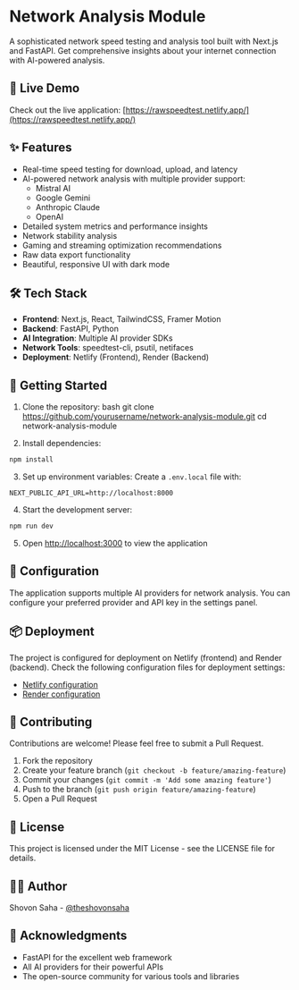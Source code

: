 # Network Analysis Module

A sophisticated network speed testing and analysis tool built with Next.js and FastAPI. Get comprehensive insights about your internet connection with AI-powered analysis.

## 🚀 Live Demo

Check out the live application: [https://rawspeedtest.netlify.app/](https://rawspeedtest.netlify.app/)

## ✨ Features

- Real-time speed testing for download, upload, and latency
- AI-powered network analysis with multiple provider support:
  - Mistral AI
  - Google Gemini
  - Anthropic Claude
  - OpenAI
- Detailed system metrics and performance insights
- Network stability analysis
- Gaming and streaming optimization recommendations
- Raw data export functionality
- Beautiful, responsive UI with dark mode

## 🛠 Tech Stack

- **Frontend**: Next.js, React, TailwindCSS, Framer Motion
- **Backend**: FastAPI, Python
- **AI Integration**: Multiple AI provider SDKs
- **Network Tools**: speedtest-cli, psutil, netifaces
- **Deployment**: Netlify (Frontend), Render (Backend)

## 🚦 Getting Started

1. Clone the repository:
   bash
   git clone https://github.com/yourusername/network-analysis-module.git
   cd network-analysis-module

2. Install dependencies:

```bash
npm install
```

3. Set up environment variables:
   Create a `.env.local` file with:

```
NEXT_PUBLIC_API_URL=http://localhost:8000
```

4. Start the development server:

```bash
npm run dev
```

5. Open [http://localhost:3000](http://localhost:3000) to view the application

## 🔧 Configuration

The application supports multiple AI providers for network analysis. You can configure your preferred provider and API key in the settings panel.

## 📦 Deployment

The project is configured for deployment on Netlify (frontend) and Render (backend). Check the following configuration files for deployment settings:

- [Netlify configuration](./netlify.toml)
- [Render configuration](./backend/config/settings.py)

## 🤝 Contributing

Contributions are welcome! Please feel free to submit a Pull Request.

1. Fork the repository
2. Create your feature branch (`git checkout -b feature/amazing-feature`)
3. Commit your changes (`git commit -m 'Add some amazing feature'`)
4. Push to the branch (`git push origin feature/amazing-feature`)
5. Open a Pull Request

## 📄 License

This project is licensed under the MIT License - see the LICENSE file for details.

## 👨‍💻 Author

Shovon Saha - [@theshovonsaha](https://www.theshovonsaha.com)

## 🙏 Acknowledgments

- FastAPI for the excellent web framework
- All AI providers for their powerful APIs
- The open-source community for various tools and libraries
